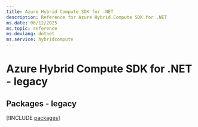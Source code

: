 ```yaml
---
title: Azure Hybrid Compute SDK for .NET
description: Reference for Azure Hybrid Compute SDK for .NET
ms.date: 06/12/2025
ms.topic: reference
ms.devlang: dotnet
ms.service: hybridcompute
---
```

# Azure Hybrid Compute SDK for .NET - legacy
## Packages - legacy
[!INCLUDE [packages](hybrid-compute-index.md)]